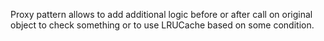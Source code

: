 Proxy pattern allows to add additional logic before or after call on original
object to check something or to use LRUCache based on some condition.